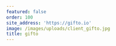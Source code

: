 ```yaml
---
featured: false
order: 100
site_address: 'https://gifto.io'
image: /images/uploads/client_gifto.jpg
title: gifto
---
```

